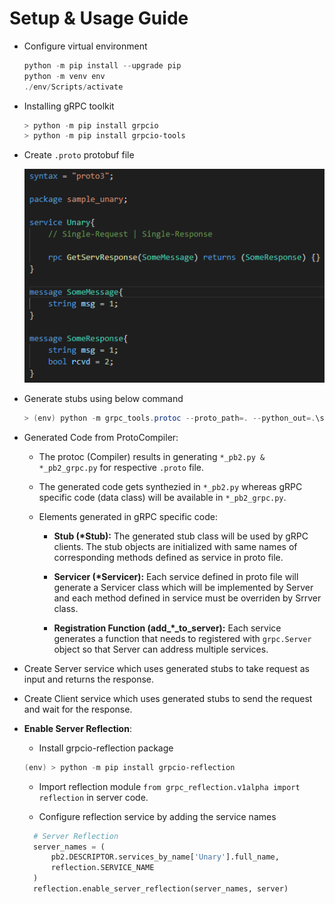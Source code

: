 # Setup & Usage Guide

- Configure virtual environment

  ```powershell
  python -m pip install --upgrade pip
  python -m venv env
  ./env/Scripts/activate
  ```

- Installing gRPC toolkit

  ```powershell
  > python -m pip install grpcio
  > python -m pip install grpcio-tools
  ```

- Create `.proto` protobuf file

  ![Protobuf sample code](res/protobuf-sample-code.png)

- Generate stubs using below command

  ```powershell
  > (env) python -m grpc_tools.protoc --proto_path=. --python_out=.\src\ --grpc_python_out=.\src\ .\protos\*.proto
  ```

- Generated Code from ProtoCompiler:

  - The protoc (Compiler) results in generating `*_pb2.py & *_pb2_grpc.py` for respective `.proto` file.

  - The generated code gets synthezied in `*_pb2.py` whereas gRPC specific code (data class) will be available in `*_pb2_grpc.py`.

  - Elements generated  in gRPC specific code:

    - **Stub (\*Stub):** The generated stub class will be used by gRPC clients. The stub objects are initialized with same names of corresponding methods defined as service in proto file.

    - **Servicer (\*Servicer):** Each service defined in proto file will generate a Servicer class which will be implemented by Server and each method defined in service must be overriden by Srrver class.

    - **Registration Function (add_\*_to_server):** Each service generates a function that needs to registered with `grpc.Server` object so that Server can address multiple services.

- Create Server service which uses generated stubs to take request as input and returns the response.

- Create Client service which uses generated stubs to send the request and wait for the response.

- **Enable Server Reflection**:

  - Install grpcio-reflection package

  ```powershell
  (env) > python -m pip install grpcio-reflection
  ```

  - Import reflection module `from grpc_reflection.v1alpha import reflection` in server code.

  - Configure reflection service by adding the service names

  ```python
    # Server Reflection
    server_names = (
        pb2.DESCRIPTOR.services_by_name['Unary'].full_name,
        reflection.SERVICE_NAME
    )
    reflection.enable_server_reflection(server_names, server)
  ```
